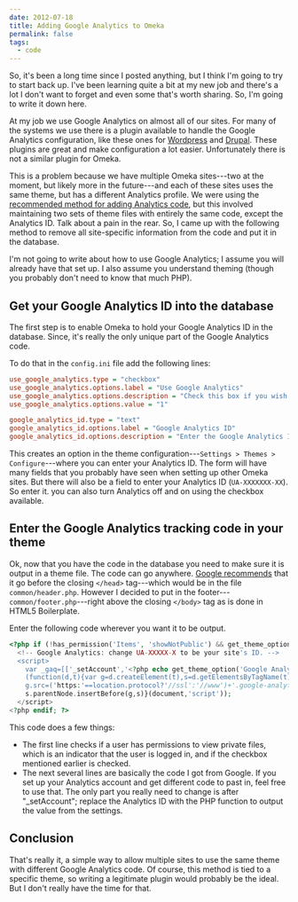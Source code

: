 ```yaml
---
date: 2012-07-18
title: Adding Google Analytics to Omeka
permalink: false
tags:
  - code
---
```


So, it's been a long time since I posted anything, but I think I'm going to try to start back up. I've been learning quite a bit at my new job and there's a lot I don't want to forget and even some that's worth sharing. So, I'm going to write it down here.

<!-- excerpt -->

At my job we use Google Analytics on almost all of our sites. For many of the systems we use there is a plugin available to handle the Google Analytics configuration, like these ones for [Wordpress](https://wordpress.org/extend/plugins/google-analytics-for-wordpress) and [Drupal](https://drupal.org/project/google_analytics). These plugins are great and make configuration a lot easier. Unfortunately there is not a similar plugin for Omeka.

This is a problem because we have multiple Omeka sites---two at the moment, but likely more in the future---and each of these sites uses the same theme, but has a different Analytics profile. We were using the [recommended method for adding Analytics code](https://omeka.org/forums/topic/google-analytics-plugin), but this involved maintaining two sets of theme files with entirely the same code, except the Analytics ID. Talk about a pain in the rear. So, I came up with the following method to remove all site-specific information from the code and put it in the database.

I'm not going to write about how to use Google Analytics; I assume you will already have that set up. I also assume you understand theming (though you probably don't need to know that much PHP).

## Get your Google Analytics ID into the database

The first step is to enable Omeka to hold your Google Analytics ID in the database. Since, it's really the only unique part of the Google Analytics code.

To do that in the `config.ini` file add the following lines:

```ini
use_google_analytics.type = "checkbox"
use_google_analytics.options.label = "Use Google Analytics"
use_google_analytics.options.description = "Check this box if you wish to enable your Google Analytics account on this site. Don't forget to enter your account number below!"
use_google_analytics.options.value = "1"

google_analytics_id.type = "text"
google_analytics_id.options.label = "Google Analytics ID"
google_analytics_id.options.description = "Enter the Google Analytics ID to track this site."
```

This creates an option in the theme configuration---`Settings > Themes > Configure`---where you can enter your Analytics ID. The form will have many fields that you probably have seen when setting up other Omeka sites. But there will also be a field to enter your Analytics ID (`UA-XXXXXXX-XX`). So enter it. you can also turn Analytics off and on using the checkbox available.

## Enter the Google Analytics tracking code in your theme

Ok, now that you have the code in the database you need to make sure it is output in a theme file. The code can go anywhere. [Google recommends](https://support.google.com/googleanalytics/bin/answer.py?hl=en&answer=174090) that it go before the closing `</head>` tag---which would be in the file `common/header.php`. However I decided to put in the footer---`common/footer.php`---right above the closing `</body>` tag as is done in HTML5 Boilerplate.

Enter the following code wherever you want it to be output.

```php
<?php if (!has_permission('Items', 'showNotPublic') && get_theme_option('Use Google Analytics') !== '0'): ?>
  <!-- Google Analytics: change UA-XXXXX-X to be your site's ID. -->
  <script>
    var _gaq=[['_setAccount','<?php echo get_theme_option('Google Analytics ID'); ?>'],['_trackPageview']];
    (function(d,t){var g=d.createElement(t),s=d.getElementsByTagName(t)[0];
    g.src=('https:'==location.protocol?'//ssl':'//www')+'.google-analytics.com/ga.js';
    s.parentNode.insertBefore(g,s)}(document,'script'));
  </script>
<?php endif; ?>
```

This code does a few things:

- The first line checks if a user has permissions to view private files, which is an indicator that the user is logged in, and if the checkbox mentioned earlier is checked.
- The next several lines are basically the code I got from Google. If you set up your Analytics account and get different code to past in, feel free to use that. The only part you really need to change is after "\_setAccount"; replace the Analytics ID with the PHP function to output the value from the settings.

## Conclusion

That's really it, a simple way to allow multiple sites to use the same theme with different Google Analytics code. Of course, this method is tied to a specific theme, so writing a legitimate plugin would probably be the ideal. But I don't really have the time for that.
